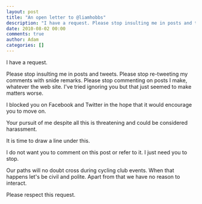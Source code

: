 ```yaml
---
layout: post
title: "An open letter to @liamhobbs"
description: "I have a request. Please stop insulting me in posts and tweets. Please stop re-tweeting my comments with snide remarks. Please stop commenting on posts I make, whatever the web site. I've tried ignoring you but that just seemed to make matters wor..."
date: 2010-08-02 00:00
comments: true
author: Adam
categories: []
---
```


I have a request. <p /> Please stop insulting me in posts and tweets. Please stop re-tweeting my comments with snide remarks. Please stop commenting on posts I make, whatever the web site. I've tried ignoring you but that just seemed to make matters worse. <p /> I blocked you on Facebook and Twitter in the hope that it would encourage you to move on. <p /> Your pursuit of me despite all this is threatening and could be considered harassment. <p /> It is time to draw a line under this. <p /> I do not want you to comment on this post or refer to it. I just need you to stop. <p /> Our paths will no doubt cross during cycling club events. When that happens let's be civil and polite. Apart from that we have no reason to interact. <p /> Please respect this request.